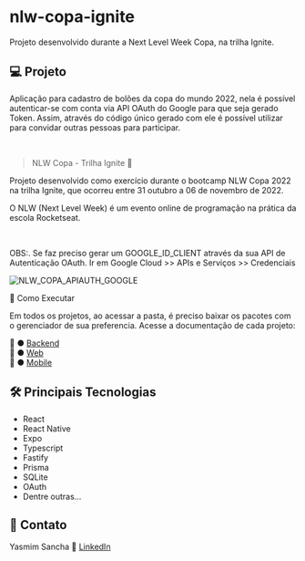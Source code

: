 # nlw-copa-ignite
Projeto desenvolvido durante a Next Level Week Copa, na trilha Ignite.

## 💻 Projeto

Aplicação para cadastro de bolões da copa do mundo 2022, nela é possível autenticar-se com conta via API OAuth do Google para que seja gerado Token. 
Assim, através do código único gerado com ele é possível utilizar para convidar outras pessoas para participar.

<br>

> NLW Copa - Trilha Ignite 🚀

Projeto desenvolvido como exercício durante o bootcamp NLW Copa 2022 na trilha Ignite, que ocorreu entre 31 outubro a 06 de novembro de 2022.

O NLW (Next Level Week) é um evento online de programação na prática da escola Rocketseat.

<br>

OBS:. Se faz preciso gerar um GOOGLE_ID_CLIENT através da sua API de Autenticação OAuth. Ir em Google Cloud >> APIs e Serviços >> Credenciais

![NLW_COPA_APIAUTH_GOOGLE](https://github.com/YasmimS/nlw-copa-ignite/assets/57332514/20e5fec7-5f57-41e4-b89b-f05aca605a00)

🚀 Como Executar

Em todos os projetos, ao acessar a pasta, é preciso baixar os pacotes com o gerenciador de sua preferencia.
Acesse a documentação de cada projeto:

:wave: ● [Backend](https://github.com/YasmimS/nlw-copa-ignite/blob/main/server/README.md) <br>
:wave: ● [Web](https://github.com/YasmimS/nlw-copa-ignite/blob/main/web/README.md) <br>
:wave: ● [Mobile](https://github.com/YasmimS/nlw-copa-ignite/blob/main/mobile/README.md) <br>

## 🛠 Principais Tecnologias

- React
- React Native
- Expo
- Typescript
- Fastify
- Prisma
- SQLite
- OAuth
- Dentre outras...

## 🧡 Contato

Yasmim Sancha :wave: [LinkedIn](https://www.linkedin.com/in/yasmim-sancha-de-amorim-26488755/)
